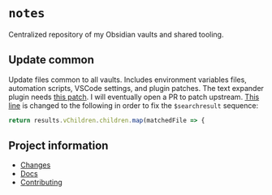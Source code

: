 # `notes`

Centralized repository of my Obsidian vaults and shared tooling.

## Update common

Update files common to all vaults. Includes environment variables files, automation scripts, VSCode settings, and plugin patches. The text expander plugin needs [this patch](https://github.com/mrjackphil/obsidian-text-expand/issues/78). I will eventually open a PR to patch upstream. [This line](https://github.com/mrjackphil/obsidian-text-expand/blob/d896e5aff557b37daa566c55c147a6b81fee5717/src/sequences/sequences.ts#L276) is changed to the following in order to fix the `$searchresult` sequence:

```JavaScript
return results.vChildren.children.map(matchedFile => {
```

## Project information

- [Changes](<https://blakeNaccarato.github.io/notes/changelog.html>)
- [Docs](<https://blakeNaccarato.github.io/notes>)
- [Contributing](<https://blakeNaccarato.github.io/notes/contributing.html>)

